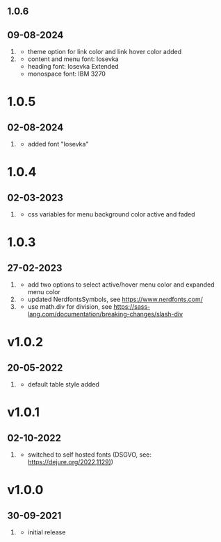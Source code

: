 ## 1.0.6
## 09-08-2024

1. [](#new)
    * theme option for link color and link hover color added
2. [](#improved)
    * content and menu font: Iosevka
    * heading font: Iosevka Extended
    * monospace font: IBM 3270

# 1.0.5
## 02-08-2024

1. [](#new)
    * added font "Iosevka"

# 1.0.4
## 02-03-2023

1. [](#improved)
    * css variables for menu background color active and faded

# 1.0.3
## 27-02-2023

1. [](#new)
    * add two options to select active/hover menu color and expanded menu color
2. [](#improved)
    * updated NerdfontsSymbols, see <https://www.nerdfonts.com/>
3. [](#fixed)
    * use math.div for division, see <https://sass-lang.com/documentation/breaking-changes/slash-div>

# v1.0.2
## 20-05-2022

1. [](#new)
    * default table style added

# v1.0.1
## 02-10-2022

1. [](#improved)
    * switched to self hosted fonts (DSGVO, see: <https://dejure.org/2022,1129)>)

# v1.0.0
## 30-09-2021

1. [](#new)
    * initial release
